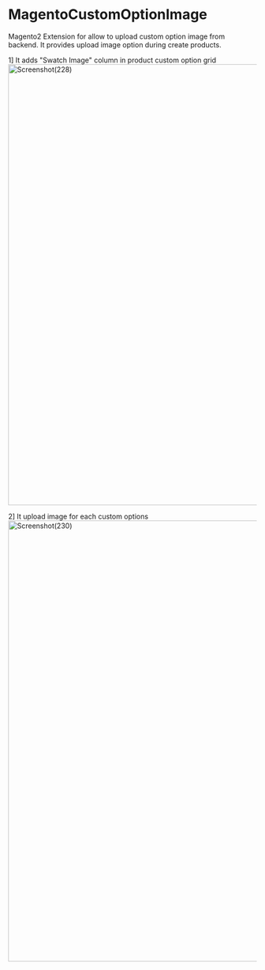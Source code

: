 # MagentoCustomOptionImage
Magento2 Extension for allow to upload custom option image from backend. It provides upload image option during create products.

1] It adds "Swatch Image" column in product custom option grid 
<img width="1830" height="894" alt="Screenshot(228)" src="https://github.com/user-attachments/assets/a135b00a-ae7e-4126-8f1c-f445911330a1" />

2] It upload image for each custom options
<img width="1830" height="894" alt="Screenshot(230)" src="https://github.com/user-attachments/assets/99f50057-9e33-43f3-abdc-6dff6333e837" />

